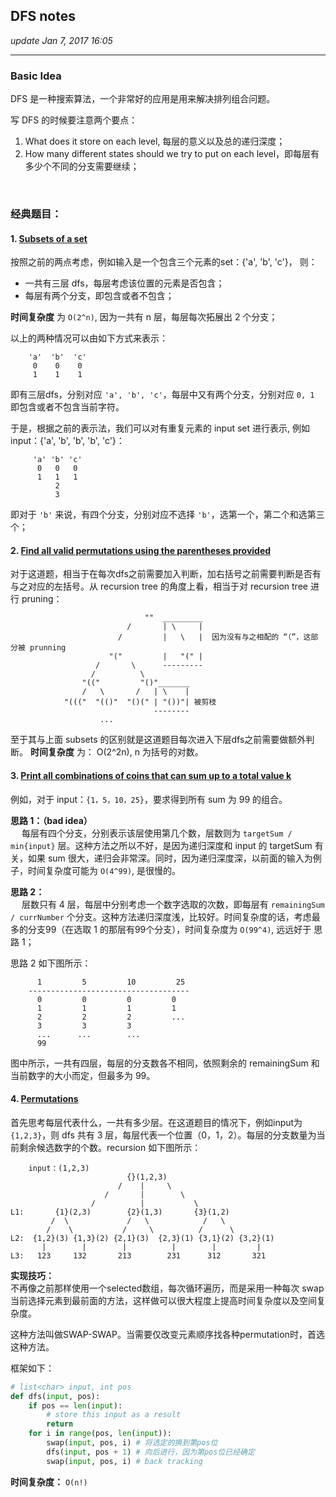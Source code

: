 ## DFS notes
_update Jan 7, 2017  16:05_

---
### Basic Idea
DFS 是一种搜索算法，一个非常好的应用是用来解决排列组合问题。

写 DFS 的时候要注意两个要点：

1.  What does it store on each level, 每层的意义以及总的递归深度；
2.  How many different states should we try to put on each level，即每层有多少个不同的分支需要继续；

<br>

### 经典题目：
#### 1. [Subsets of a set](https://will-gxz.gitbooks.io/xiaozheng_algo/content/dfs/permutation-and-combination/subsets.html)

按照之前的两点考虑，例如输入是一个包含三个元素的set：{'a', 'b', 'c'}， 则：

  *  一共有三层 dfs，每层考虑该位置的元素是否包含；
  *  每层有两个分支，即包含或者不包含；

**时间复杂度** 为 `O(2^n)`, 因为一共有 n 层，每层每次拓展出 2 个分支；

以上的两种情况可以由如下方式来表示：
```
    'a'  'b'  'c'
     0    0    0
     1    1    1
```
即有三层dfs，分别对应 `'a', 'b', 'c'`，每层中又有两个分支，分别对应 `0, 1` 即包含或者不包含当前字符。

于是，根据之前的表示法，我们可以对有重复元素的 input set 进行表示, 例如input：{'a', 'b', 'b', 'b', 'c'}：
```
     'a' 'b' 'c'
      0   0   0
      1   1   1
          2
          3
```
即对于 `'b'` 来说，有四个分支，分别对应不选择 `'b'`，选第一个，第二个和选第三个；
          
#### 2. [Find all valid permutations using the parentheses provided](https://will-gxz.gitbooks.io/xiaozheng_algo/content/dfs/permutation-and-combination/generate-parentheses.html)
对于这道题，相当于在每次dfs之前需要加入判断，加右括号之前需要判断是否有与之对应的左括号。从 recursion tree 的角度上看，相当于对 recursion tree 进行 pruning：
```
                              ""  _________
                          /       | \     |
                        /         |   \   |  因为没有与之相配的 “（”，这部分被 prunning
                      "("         |   "(" |
                   /       \      --------- 
                  /          \
                "(("         "()"_______
                /   \       /   | \    |
            "((("  "(()"  "()(" | "())"| 被剪枝
                                --------
                    ...
```
至于其与上面 subsets 的区别就是这道题目每次进入下层dfs之前需要做额外判断。
**时间复杂度** 为： O(2^2n), n 为括号的对数。

#### 3. [Print all combinations of coins that can sum up to a total value k](https://will-gxz.gitbooks.io/xiaozheng_algo/content/dfs/permutation-and-combination/combination-sum.html)
例如，对于 input：`{1，5，10，25}`，要求得到所有 sum 为 99 的组合。

**思路 1：（bad idea）**   
&emsp; 每层有四个分支，分别表示该层使用第几个数，层数则为 `targetSum / min{input}` 层。这种方法之所以不好，是因为递归深度和 input 的 targetSum 有关，如果 sum 很大，递归会非常深。同时，因为递归深度深，以前面的输入为例子，时间复杂度可能为 `O(4^99)`, 是很慢的。

**思路 2：**  
&emsp; 层数只有 4 层，每层中分别考虑一个数字选取的次数，即每层有 `remainingSum / currNumber` 个分支。这种方法递归深度浅，比较好。时间复杂度的话，考虑最多的分支99（在选取 1 的那层有99个分支），时间复杂度为 `O(99^4)`, 远远好于 思路 1；

思路 2 如下图所示：
```
      1         5         10         25
    ------------------------------------
      0         0         0         0
      1         1         1         1
      2         2         2         ...
      3         3         3
      ...      ...        ...
      99
```
图中所示，一共有四层，每层的分支数各不相同，依照剩余的 remainingSum 和当前数字的大小而定，但最多为 99。

#### 4. [Permutations](https://will-gxz.gitbooks.io/xiaozheng_algo/content/dfs/permutation-and-combination/permutations-ii.html)
首先思考每层代表什么，一共有多少层。在这道题目的情况下，例如input为 `{1,2,3}`，则 dfs 共有 3 层，每层代表一个位置（0，1，2）。每层的分支数量为当前剩余候选数字的个数。recursion 如下图所示：
```
    input：(1,2,3)
                          {}(1,2,3)
                        /    |     \
                     /       |        \      
                  /          |           \
L1:       {1}(2,3)        {2}(1,3)       {3}(1,2)
         /  \             /   \            /   \   
        /    \           /     \          /      \
L2:  {1,2}(3) {1,3}(2) {2,1}(3)  {2,3}(1) {3,1}(2) {3,2}(1)
       |        |        |          |        |         |
L3:   123     132       213        231      312       321
```
**实现技巧：**  
不再像之前那样使用一个selected数组，每次循环遍历，而是采用一种每次 swap 当前选择元素到最前面的方法，这样做可以很大程度上提高时间复杂度以及空间复杂度。

这种方法叫做SWAP-SWAP。当需要仅改变元素顺序找各种permutation时，首选这种方法。

框架如下：
```python
# list<char> input, int pos
def dfs(input, pos):
    if pos == len(input):
        # store this input as a result
        return
    for i in range(pos, len(input)):
        swap(input, pos, i) # 将选定的换到第pos位
        dfs(input, pos + 1) # 向后进行，因为第pos位已经确定
        swap(input, pos, i) # back tracking
```

**时间复杂度：** `O(n!)`






















